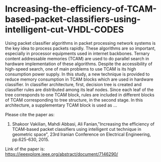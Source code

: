 # Increasing-the-efficiency-of-TCAM-based-packet-classifiers-using-intelligent-cut-VHDL-CODES



Using packet classifier algorithms in packet processing network systems is the key idea to process packets rapidly. These algorithms are so important, especially in processor equipments used in internet backbones. Ternary content addressable memories (TCAM) are used to do parallel search in hardware implementation of these algorithms. Despite the accessibility of high-speed search, one of main problems to use TCAM is its high consumption power supply. In this study, a new technique is provided to reduce memory consumption in TCAM blocks which are used in hardware classifier. In classifier architecture, first, decision tree is created and classifier rules are distributed among its leaf nodes. Since each leaf of the tree corresponds to one TCAM block, rules are included in different blocks of TCAM corresponding to tree structure, in the second stage. In this architecture, a supplementary TCAM block is used as …

Please cite the paper as: 
1) Shakoor Vakilian, Mahdi Abbasi, Ali Fanian,"Increasing the efficiency of TCAM-based packet classifiers using intelligent cut technique in geometric space", 23rd Iranian Conference on Electrical Engineering, pp.625-630, 2015. 

Link of the paper is: https://ieeexplore.ieee.org/abstract/document/7146290/

